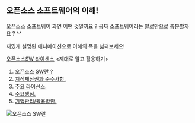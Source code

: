 ## 오픈소스 소프트웨어의 이해!

오픈소스 소프트웨어 과연 어떤 것일까요 ?
공짜 소프트웨어라는 말로만으로 충분할까요 ? ^^

재밌게 설명된 애니메이션으로 이해의 폭을 넓혀보세요!

[오픈소스SW 라이센스](https://www.olis.or.kr/opensource/index.html) <제대로 알고 활용하기>
1. [오픈소스 SW란 ?](https://www.youtube.com/watch?v=K7qpiEN4DRI)
2. [지적재산권과 준수사항.](https://www.youtube.com/watch?v=sv_zltuaZJk)
3. [주요 라이선스.](https://www.youtube.com/watch?v=V1kIU7qzrJY&t=49s)
4. [주요쟁점.](https://www.youtube.com/watch?v=1AD6WsE1XJ0&t=64s)
5. [기업관리/활용방안.](https://www.youtube.com/watch?v=W2aDQox4KJ4&t=62s)

![오픈소스 SW란](http://img.youtube.com/vi/K7qpiEN4DRI/0.jpg)
